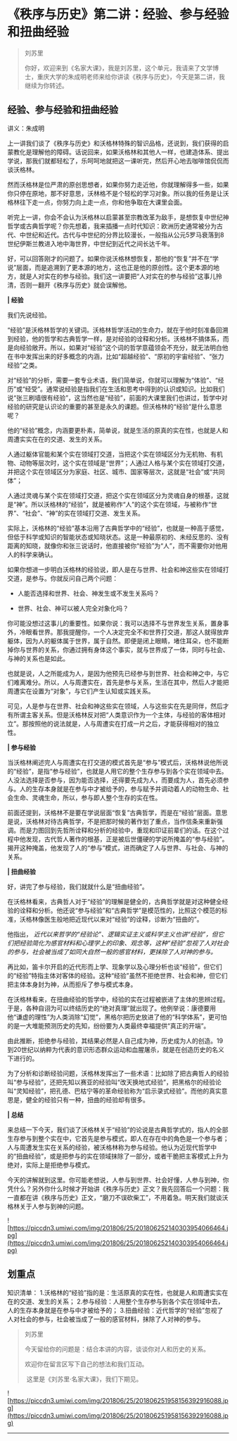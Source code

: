 # 《秩序与历史》第二讲：经验、参与经验和扭曲经验

> 刘苏里
> 
> 你好，欢迎来到《名家大课》，我是刘苏里，这个单元，我请来了文学博士，重庆大学的朱成明老师来给你讲读《秩序与历史》，今天是第二讲，我继续为你转述。

## 经验、参与经验和扭曲经验

讲义：朱成明

上一讲我们谈了《秩序与历史》和沃格林特殊的智识品格，还说到，我们获得的启蒙教化是理解他的障碍。话说回来，如果沃格林和其他人一样，也建造体系、提出学说，那我们就都轻松了，乐呵呵地就把这一课听完，然后开心地去咖啡馆侃侃而谈沃格林。

然而沃格林是位严肃的原创思想者，如果你努力走近他，你就理解得多一些，如果你只停在原地，那不好意思，沃林格不是个轻松的学习对象。所以我的任务是让沃格林往下走一点，你努力向上走一点，你和他争取在大课里会面。

听完上一讲，你会不会认为沃格林以启蒙甚至宗教改革为敌手，是想恢复中世纪神哲学或古典哲学呢？你先想着，我来插播一点时代知识：欧洲历史通常被分为古代、中世纪和近代。古代与中世纪的分界比较漫长，一般指从公元5罗马衰落到8世纪伊斯兰教进入地中海世界，中世纪到近代之间长达千年。

好，可以回答刚才的问题了。如果你说沃格林想恢复，那他的“恢复”并不在“学说”层面，而是追溯到了更本源的地方，这也正是他的原创性。这个更本源的地方，就是人对实在的参与经验。我们这一讲要把“人对实在的参与经验”这事儿拎清，否则一翻开《秩序与历史》就会误解他。

 **| 经验**

我们先说经验。

“经验”是沃格林哲学的关键词。沃格林哲学活动的生命力，就在于他时刻准备回溯到经验，他的哲学和古典哲学一样，是对经验的诠释和分析。沃格林不搞体系，而是向经验敞开。所以，如果对“经验”这个词的哲学意蕴领会不充分，就无法明白他在书中发挥出来的好多概念的内涵，比如“超越经验”、“原初的宇宙经验”、“张力经验”之类。

对“经验”的分析，需要一套专业术语，我们简单说，你就可以理解为“体验”、“经历”或“经受”。通常说经验是指我们在生活和思考中得到的认识或知识。比如我们说“张三刷墙很有经验”，这当然也是“经验”，前面的大课里我们也讲过，哲学中对经验的研究是认识论的重要的甚至是永久的课题。但沃格林的“经验”是什么意思呢？

他的“经验”概念，内涵要更朴素，简单说，就是生活的原真的实在性，也就是人和周遭实实在在的交道、发生的关系。

人通过躯体官能和某个实在领域打交道，当把这个实在领域区分为无机物、有机物、动物等层次时，这个实在领域是“世界”；人通过人格与某个实在领域打交道，并把这个实在领域区分为家庭、社区、城市、国家等层次，这就是“社会”或“共同体”；

人通过灵魂与某个实在领域打交道，把这个实在领域区分为灵魂自身的根基，这就是“神”。所以沃格林的“经验”，就是被称作“人”的这个实在领域，与被称作“世界”、“社会”、“神”的实在领域打交道、发生关系。

实际上，沃格林的“经验”基本沿用了古典哲学中的“经验”，也就是一种高于感觉，但低于科学或知识的智能状态或知晓状态。这是一种最原初的、未经反思的、没有距离的知晓，就像你和张三说话时，他直接被你“经验”为“人”，而不需要你对他用人的科学来确认。

如果你想进一步明白沃格林的经验说，即人是在与世界、社会和神这些实在领域打交道，是参与。你就反问自己两个问题：

* 人能否选择和世界、社会、神发生或不发生关系吗？

* 世界、社会、神可以被人完全对象化吗？

你可能没想过这事儿的重要性。如果你说：我可以选择不与世界发生关系，置身事外，冷眼看世界。那我提醒你，一个人决定完全不和世界打交道，那这人就得放弃躯体，因为人的躯体属于世界，属于自然。即便是闭上眼睛，堵住耳朵，也不能断掉你与世界的关系，你通过拥有身体这个事实，就与世界成了一体，同时与社会、与神的关系也是如此。

也就是说，人之所能成为人，是因为他预先已经参与到世界、社会和神之中，与它们难离难分。所以，人与周遭实在，首先是参与关系，生活在其中，然后人才能把周遭实在设置为“对象”，与它们产生认知或实践关系。

可见，人是参与在世界、社会和神这些实在领域，人与这些实在先是同伴，然后才有所谓主客关系。但是沃格林反对把“人类意识作为一个主体，与经验的客体相对立”。那按照他的说法就是，人与周遭实在打成一片之后，才能获得相对的独立性。

 **| 参与经验**

当沃格林阐述完人与周遭实在打交道的模式首先是“参与”模式后，沃格林说他所说的“经验”，是指“参与经验”，也就是人用它的整个生存参与到各个实在领域中去。人没法选择是否参与，因为能否选择，还得要先成为人，而要成为人，首先必须参与。人的生存本身就是在参与中才被给予的，参与赋予并调动着人的动物生命、社会生命、灵魂生命，所以，参与即人整个生存的实在性。

前面还提到，沃格林不是要在学说层面“恢复”古典哲学，而是在“经验”层面。意思是说，沃格林对待古典哲学，不是把那时候的著作划了重点，当作信条来重新强调。而是力图回到先哲所诠释和分析的经验中，重现和印证前辈们的话。在这个过程中他发现，古代哲人著作的根基，正是被后世僵硬的学说所掩盖的“参与经验”。揭开这种掩盖，他发现了人的“参与”模式，进而确定了人与世界、与社会、与神的关系。

 **| 扭曲经验**

好，讲完了参与经验，我们就就什么是“扭曲经验”。

在沃格林看来，古典哲人对于“经验”的理解是健全的，古典哲学就是对这种健全经验的诠释和分析。他还说“参与经验”和“古典哲学”是模范性的，比照这个模范的标准，沃格林像医生般地把近现代以来对“经验”的诠释，诊断为“扭曲的”。

他指出， *近代以来哲学的“经验论”、逻辑实证主义或科学主义也讲“经验”，但它们把经验简化为感官材料和心理学上的印象、观念等，这种“经验”忽视了人对社会的参与，社会被当成了如同大自然一般的感官材料，更抹除了人对神的参与。*

再比如，笛卡尔开启的近代形而上学、现象学以及心理分析也谈“经验”，但它们的“经验”特指主体对客体的经验。这种“经验”虽然不拒绝世界、社会和神，但它们把主体本身封为神，从而拒斥了参与模式本身。

在沃格林看来，在扭曲经验的哲学中，经验的实在过程被嵌进了主体的思辨过程。于是，各种自诩为可以终结历史的“绝对真理”就出现了。他例举说：康德要用他“谦虚的理性”为人类消除“幻觉”，黑格尔把历史放进了他的“科学体系”，更可怕的是一大堆能预测历史的先知，纷纷要为人类最终幸福提供“真正的开端”。

由此推断，拒绝参与经验，其结果必然是人自己成为神，历史成为人的创造。19到20世纪以纳粹为代表的意识形态群众运动和血腥屠杀，就是在创造历史的名义下进行的。

为了分析和诊断经验问题，沃格林发挥出了一些术语：比如除了把古典哲人的经验叫“参与经验”，还把先知以赛亚的经验叫“改天换地式经验”，把黑格尔的经验论叫“灵知经验”，把孔德、巴枯宁等的革命经验称为“启示录式经验”。而他的真实意思是，健全的经验只有一种，扭曲的经验却有很多。

 **| 总结**

来总结一下今天，我们谈了沃格林关于“经验”的论说是古典哲学式的，指人的全部生存参与到整个实在中，它首先是参与模式，即人在存在中的角色是一个参与者；人与周遭发生实在关系的经验，被沃格林称为参与经验。他认为近现代哲学中的“扭曲经验”，或是把参与的实在领域抹除了一部分，或者干脆把主客模式上升为绝对，实际上是拒绝参与模式。

今天的讲解就到这里。你可能老想说，人参与到世界、社会好懂，人参与到神，你凭什么？另外你什么时候才开始讲《秩序与历史》正文？我先回答后一个问题：我一直都在讲《秩序与历史》正文，“磨刀不误砍柴工”，不用着急。明天我们就谈沃格林关于人参与到神的问题。

![https://piccdn3.umiwi.com/img/201806/25/201806252140303954066464.jpg](https://piccdn3.umiwi.com/img/201806/25/201806252140303954066464.jpg)

## 划重点

知识清单：
1.沃格林的“经验”指的是：生活原真的实在性，也就是人和周遭实实在在的交道、发生的关系；
2.参与经验：人用整个生存参与到各个实在领域中去，人的生存本身就是在参与中才被给予的；
3.扭曲经验：近代哲学的“经验”忽视了人对社会的参与，社会被当成了一般的感官材料，抹除了人对神的参与。

> 刘苏里
> 
> 今天留给你的问题是：结合本讲的内容，谈谈你对人和历史的关系。
> 
> 欢迎你在留言区写下自己的想法和我们互动。
> 
>  这里是《刘苏里·名家大课》，我们下期见。

![https://piccdn3.umiwi.com/img/201806/25/201806251958156392916088.jpg](https://piccdn3.umiwi.com/img/201806/25/201806251958156392916088.jpg)

---
